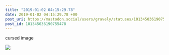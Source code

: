 ```yaml
---
title: "2019-01-02 04:15:29.78"
date: 2019-01-02 04:15:29.78 +00
post_uri: https://mastodon.social/users/gravely/statuses/101345036190755478
post_id: 101345036190755478
---
```

cursed image


![](/images/9599332.jpg)

